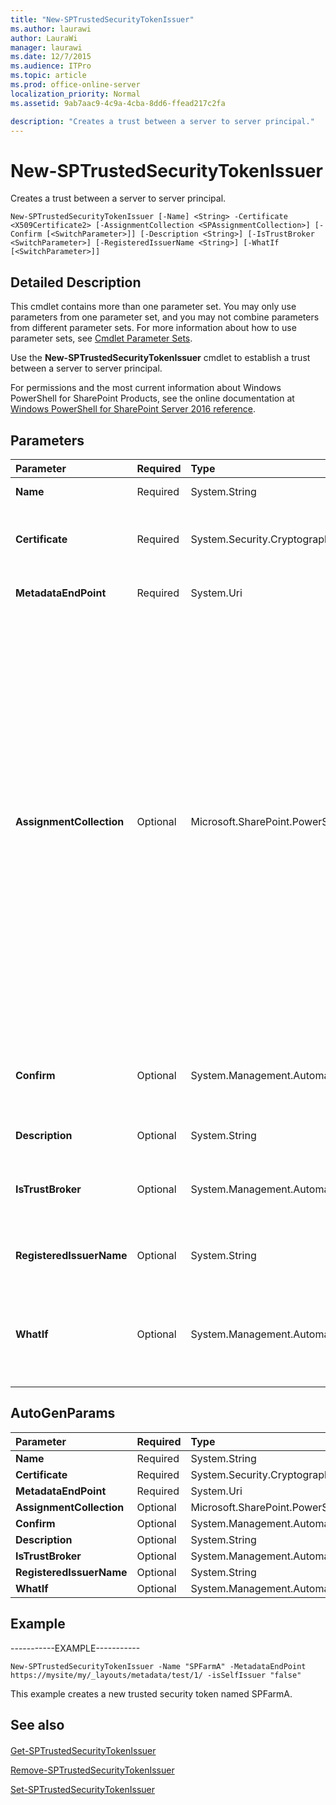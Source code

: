 ```yaml
---
title: "New-SPTrustedSecurityTokenIssuer"
ms.author: laurawi
author: LauraWi
manager: laurawi
ms.date: 12/7/2015
ms.audience: ITPro
ms.topic: article
ms.prod: office-online-server
localization_priority: Normal
ms.assetid: 9ab7aac9-4c9a-4cba-8dd6-ffead217c2fa

description: "Creates a trust between a server to server principal."
---
```


# New-SPTrustedSecurityTokenIssuer

Creates a trust between a server to server principal.
  
```
New-SPTrustedSecurityTokenIssuer [-Name] <String> -Certificate <X509Certificate2> [-AssignmentCollection <SPAssignmentCollection>] [-Confirm [<SwitchParameter>]] [-Description <String>] [-IsTrustBroker <SwitchParameter>] [-RegisteredIssuerName <String>] [-WhatIf [<SwitchParameter>]]
```

## Detailed Description

This cmdlet contains more than one parameter set. You may only use parameters from one parameter set, and you may not combine parameters from different parameter sets. For more information about how to use parameter sets, see [Cmdlet Parameter Sets](https://go.microsoft.com/fwlink/?LinkID=187810).
  
Use the **New-SPTrustedSecurityTokenIssuer** cmdlet to establish a trust between a server to server principal. 
  
For permissions and the most current information about Windows PowerShell for SharePoint Products, see the online documentation at [Windows PowerShell for SharePoint Server 2016 reference](https://go.microsoft.com/fwlink/p/?LinkId=671715).
  
## Parameters

|**Parameter**|**Required**|**Type**|**Description**|
|:-----|:-----|:-----|:-----|
|**Name** <br/> |Required  <br/> |System.String  <br/> |Specifies the name of the issuer.  <br/> |
|**Certificate** <br/> |Required  <br/> |System.Security.Cryptography.X509Certificates.X509Certificate2  <br/> |Specifies the X509Certificate object that represents the public key of the signing certificate of the security token issuer.  <br/> |
|**MetadataEndPoint** <br/> |Required  <br/> |System.Uri  <br/> |Specifies the URI for the metadata endpoint of the issuer.  <br/> |
|**AssignmentCollection** <br/> |Optional  <br/> |Microsoft.SharePoint.PowerShell.SPAssignmentCollection  <br/> |Manages objects for the purpose of proper disposal. Use of objects, such as **SPWeb** or **SPSite**, can use large amounts of memory and use of these objects in Windows PowerShell scripts requires proper memory management. Using the **SPAssignment** object, you can assign objects to a variable and dispose of the objects after they are needed to free up memory. When **SPWeb**, **SPSite**, or **SPSiteAdministration** objects are used, the objects are automatically disposed of if an assignment collection or the **Global** parameter is not used.  <br/> > [!NOTE]> When the **Global** parameter is used, all objects are contained in the global store. If objects are not immediately used, or disposed of by using the **Stop-SPAssignment** command, an out-of-memory scenario can occur.           |
|**Confirm** <br/> |Optional  <br/> |System.Management.Automation.SwitchParameter  <br/> |Prompts you for confirmation before executing the command. For more information, type the following command: **get-help about_commonparameters** <br/> |
|**Description** <br/> |Optional  <br/> |System.String  <br/> |Specifies the description of the issuer.  <br/> |
|**IsTrustBroker** <br/> |Optional  <br/> |System.Management.Automation.SwitchParameter  <br/> |Specifies whether the trust is established with a self-issuer partner app (that is, Exchange Server 2010 or Exchange Server 2007 or Skype for Business).  <br/> |
|**RegisteredIssuerName** <br/> |Optional  <br/> |System.String  <br/> |Specifies the name of the registered token issuer instead of using metadata endpoint.  <br/> |
|**WhatIf** <br/> |Optional  <br/> |System.Management.Automation.SwitchParameter  <br/> |Displays a message that describes the effect of the command instead of executing the command. For more information, type the following command: **get-help about_commonparameters** <br/> |
   
## AutoGenParams

|**Parameter**|**Required**|**Type**|**Description**|
|:-----|:-----|:-----|:-----|
|**Name** <br/> |Required  <br/> |System.String  <br/> ||
|**Certificate** <br/> |Required  <br/> |System.Security.Cryptography.X509Certificates.X509Certificate2  <br/> ||
|**MetadataEndPoint** <br/> |Required  <br/> |System.Uri  <br/> ||
|**AssignmentCollection** <br/> |Optional  <br/> |Microsoft.SharePoint.PowerShell.SPAssignmentCollection  <br/> ||
|**Confirm** <br/> |Optional  <br/> |System.Management.Automation.SwitchParameter  <br/> ||
|**Description** <br/> |Optional  <br/> |System.String  <br/> ||
|**IsTrustBroker** <br/> |Optional  <br/> |System.Management.Automation.SwitchParameter  <br/> ||
|**RegisteredIssuerName** <br/> |Optional  <br/> |System.String  <br/> ||
|**WhatIf** <br/> |Optional  <br/> |System.Management.Automation.SwitchParameter  <br/> ||
   
## Example

-----------EXAMPLE----------- 
  
```
New-SPTrustedSecurityTokenIssuer -Name "SPFarmA" -MetadataEndPoint https://mysite/my/_layouts/metadata/test/1/ -isSelfIssuer "false"
```

This example creates a new trusted security token named SPFarmA.
  
## See also

#### 

[Get-SPTrustedSecurityTokenIssuer](get-sptrustedsecuritytokenissuer.md)
  
[Remove-SPTrustedSecurityTokenIssuer](remove-sptrustedsecuritytokenissuer.md)
  
[Set-SPTrustedSecurityTokenIssuer](set-sptrustedsecuritytokenissuer.md)

